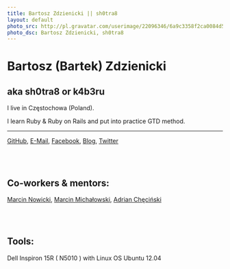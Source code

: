 ```yaml
---
title: Bartosz Zdzienicki || sh0tra8  
layout: default
photo_src: http://pl.gravatar.com/userimage/22096346/6a9c3358f2ca0084d552094d37d873e8.png?r=PG
photo_dsc: Bartosz Zdzienicki, sh0tra8
---
```


# Bartosz (Bartek) Zdzienicki

## aka sh0tra8 or k4b3ru

I live in Częstochowa (Poland).

I learn Ruby & Ruby on Rails and put into practice GTD method.

<hr>

[GitHub](http://github.com/sh0tra8),
[E-Mail](mailto:sh0tr8@gmail.com),
[Facebook](http://facebook.com/k4b3ru),
[Blog](http://k4b3ru.wordpress.com),
[Twitter](http://twitter.com/k4b3ru)

<br/>
<br/>

## Co-workers & mentors:
[Marcin Nowicki](http://marcinnowicki.com),
[Marcin Michałowski](http://github.com/h13ronim),
[Adrian Chęciński](http://hash4di.github.com)

<br/>
<br/>

## Tools:
Dell Inspiron 15R ( N5010 ) with Linux OS Ubuntu 12.04